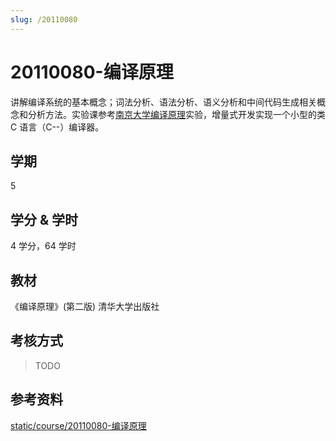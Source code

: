 ```yaml
---
slug: /20110080
---
```


# 20110080-编译原理

讲解编译系统的基本概念；词法分析、语法分析、语义分析和中间代码生成相关概念和分析方法。实验课参考[南京大学编译原理](https://cs.nju.edu.cn/changxu/2_compiler/index.html)实验，增量式开发实现一个小型的类 C 语言（C--）编译器。

## 学期

5

## 学分 & 学时

4 学分，64 学时

## 教材

《编译原理》(第二版) 清华大学出版社

## 考核方式

> TODO

## 参考资料

[static/course/20110080-编译原理](https://github.com/rurumuri/ysuse-2022/tree/master/static/course/20110080-%E7%BC%96%E8%AF%91%E5%8E%9F%E7%90%86)